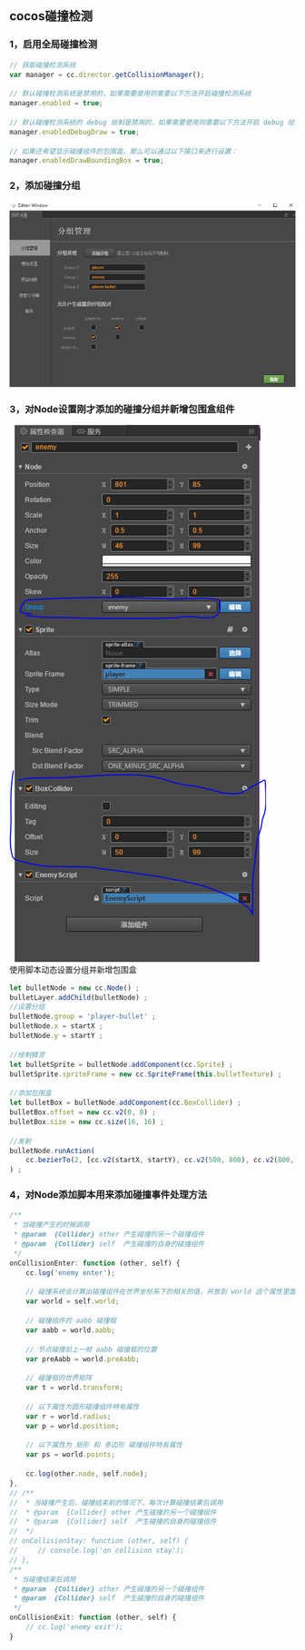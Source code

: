 ## cocos碰撞检测

### 1，启用全局碰撞检测
```javascript
// 获取碰撞检测系统
var manager = cc.director.getCollisionManager();

// 默认碰撞检测系统是禁用的，如果需要使用则需要以下方法开启碰撞检测系统
manager.enabled = true;

// 默认碰撞检测系统的 debug 绘制是禁用的，如果需要使用则需要以下方法开启 debug 绘制：x
manager.enabledDebugDraw = true;

// 如果还希望显示碰撞组件的包围盒，那么可以通过以下接口来进行设置：
manager.enabledDrawBoundingBox = true;
```

### 2，添加碰撞分组
![image](https://raw.githubusercontent.com/ooizj/ooizj.github.io/master/gameengine/cocos2d/img/%E6%B7%BB%E5%8A%A0%E5%88%86%E7%BB%84.PNG)

### 3，对Node设置刚才添加的碰撞分组并新增包围盒组件
![image](https://raw.githubusercontent.com/ooizj/ooizj.github.io/master/gameengine/cocos2d/img/%E8%AE%BE%E7%BD%AE%E5%88%86%E7%BB%84.PNG)  
使用脚本动态设置分组并新增包围盒
```javascript
let bulletNode = new cc.Node() ; 
bulletLayer.addChild(bulletNode) ; 
//设置分组
bulletNode.group = 'player-bullet' ; 
bulletNode.x = startX ; 
bulletNode.y = startY ; 

//绘制精灵
let bulletSprite = bulletNode.addComponent(cc.Sprite) ; 
bulletSprite.spriteFrame = new cc.SpriteFrame(this.bulletTexture) ;         

//添加包围盒
let bulletBox = bulletNode.addComponent(cc.BoxCollider) ; 
bulletBox.offset = new cc.v2(0, 0) ; 
bulletBox.size = new cc.size(16, 16) ; 

//发射
bulletNode.runAction(
    cc.bezierTo(2, [cc.v2(startX, startY), cc.v2(500, 800), cc.v2(800, 100)])
) ; 
```


### 4，对Node添加脚本用来添加碰撞事件处理方法
```javascript
/**
 * 当碰撞产生的时候调用
 * @param  {Collider} other 产生碰撞的另一个碰撞组件
 * @param  {Collider} self  产生碰撞的自身的碰撞组件
 */
onCollisionEnter: function (other, self) {
    cc.log('enemy enter');

    // 碰撞系统会计算出碰撞组件在世界坐标系下的相关的值，并放到 world 这个属性里面
    var world = self.world;

    // 碰撞组件的 aabb 碰撞框
    var aabb = world.aabb;

    // 节点碰撞前上一帧 aabb 碰撞框的位置
    var preAabb = world.preAabb;

    // 碰撞框的世界矩阵
    var t = world.transform;

    // 以下属性为圆形碰撞组件特有属性
    var r = world.radius;
    var p = world.position;

    // 以下属性为 矩形 和 多边形 碰撞组件特有属性
    var ps = world.points;

    cc.log(other.node, self.node);
},
// /**
//  * 当碰撞产生后，碰撞结束前的情况下，每次计算碰撞结果后调用
//  * @param  {Collider} other 产生碰撞的另一个碰撞组件
//  * @param  {Collider} self  产生碰撞的自身的碰撞组件
//  */
// onCollisionStay: function (other, self) {
//     // console.log('on collision stay');
// },
/**
 * 当碰撞结束后调用
 * @param  {Collider} other 产生碰撞的另一个碰撞组件
 * @param  {Collider} self  产生碰撞的自身的碰撞组件
 */
onCollisionExit: function (other, self) {
    // cc.log('enemy exit');
}
```


